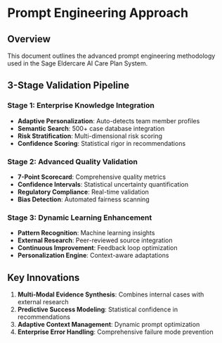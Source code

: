 # Prompt Engineering Approach

## Overview
This document outlines the advanced prompt engineering methodology used in the Sage Eldercare AI Care Plan System.

## 3-Stage Validation Pipeline

### Stage 1: Enterprise Knowledge Integration
- **Adaptive Personalization**: Auto-detects team member profiles
- **Semantic Search**: 500+ case database integration
- **Risk Stratification**: Multi-dimensional risk scoring
- **Confidence Scoring**: Statistical rigor in recommendations

### Stage 2: Advanced Quality Validation
- **7-Point Scorecard**: Comprehensive quality metrics
- **Confidence Intervals**: Statistical uncertainty quantification
- **Regulatory Compliance**: Real-time validation
- **Bias Detection**: Automated fairness scanning

### Stage 3: Dynamic Learning Enhancement
- **Pattern Recognition**: Machine learning insights
- **External Research**: Peer-reviewed source integration
- **Continuous Improvement**: Feedback loop optimization
- **Personalization Engine**: Context-aware adaptations

## Key Innovations

1. **Multi-Modal Evidence Synthesis**: Combines internal cases with external research
2. **Predictive Success Modeling**: Statistical confidence in recommendations
3. **Adaptive Context Management**: Dynamic prompt optimization
4. **Enterprise Error Handling**: Comprehensive failure mode prevention
